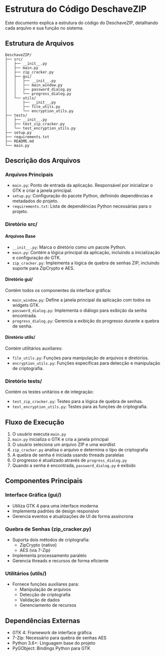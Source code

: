 # Estrutura do Código DeschaveZIP

Este documento explica a estrutura do código do DeschaveZIP, detalhando cada arquivo e sua função no sistema.

## Estrutura de Arquivos

```
DeschaveZIP/
├── src/
│   ├── __init__.py
│   ├── main.py
│   ├── zip_cracker.py
│   ├── gui/
│   │   ├── __init__.py
│   │   ├── main_window.py
│   │   ├── password_dialog.py
│   │   └── progress_dialog.py
│   └── utils/
│       ├── __init__.py
│       ├── file_utils.py
│       └── encryption_utils.py
├── tests/
│   ├── __init__.py
│   ├── test_zip_cracker.py
│   └── test_encryption_utils.py
├── setup.py
├── requirements.txt
├── README.md
└── main.py
```

## Descrição dos Arquivos

### Arquivos Principais

- `main.py`: Ponto de entrada da aplicação. Responsável por inicializar o GTK e criar a janela principal.
- `setup.py`: Configuração do pacote Python, definindo dependências e metadados do projeto.
- `requirements.txt`: Lista de dependências Python necessárias para o projeto.

### Diretório src/

#### Arquivos Base
- `__init__.py`: Marca o diretório como um pacote Python.
- `main.py`: Contém a lógica principal da aplicação, incluindo a inicialização e configuração do GTK.
- `zip_cracker.py`: Implementa a lógica de quebra de senhas ZIP, incluindo suporte para ZipCrypto e AES.

#### Diretório gui/
Contém todos os componentes da interface gráfica:
- `main_window.py`: Define a janela principal da aplicação com todos os widgets GTK.
- `password_dialog.py`: Implementa o diálogo para exibição da senha encontrada.
- `progress_dialog.py`: Gerencia a exibição do progresso durante a quebra de senha.

#### Diretório utils/
Contém utilitários auxiliares:
- `file_utils.py`: Funções para manipulação de arquivos e diretórios.
- `encryption_utils.py`: Funções específicas para detecção e manipulação de criptografia.

### Diretório tests/
Contém os testes unitários e de integração:
- `test_zip_cracker.py`: Testes para a lógica de quebra de senhas.
- `test_encryption_utils.py`: Testes para as funções de criptografia.

## Fluxo de Execução

1. O usuário executa `main.py`
2. `main.py` inicializa o GTK e cria a janela principal
3. O usuário seleciona um arquivo ZIP e uma wordlist
4. `zip_cracker.py` analisa o arquivo e determina o tipo de criptografia
5. A quebra de senha é iniciada usando threads paralelas
6. O progresso é atualizado através de `progress_dialog.py`
7. Quando a senha é encontrada, `password_dialog.py` é exibido

## Componentes Principais

### Interface Gráfica (gui/)
- Utiliza GTK 4 para uma interface moderna
- Implementa padrões de design responsivo
- Gerencia eventos e atualizações de UI de forma assíncrona

### Quebra de Senhas (zip_cracker.py)
- Suporta dois métodos de criptografia:
  - ZipCrypto (nativo)
  - AES (via 7-Zip)
- Implementa processamento paralelo
- Gerencia threads e recursos de forma eficiente

### Utilitários (utils/)
- Fornece funções auxiliares para:
  - Manipulação de arquivos
  - Detecção de criptografia
  - Validação de dados
  - Gerenciamento de recursos

## Dependências Externas

- GTK 4: Framework de interface gráfica
- 7-Zip: Necessário para quebra de senhas AES
- Python 3.6+: Linguagem base do projeto
- PyGObject: Bindings Python para GTK 
